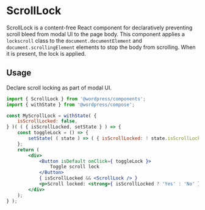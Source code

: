 # ScrollLock

ScrollLock is a content-free React component for declaratively preventing scroll bleed from modal UI to the page body. This component applies a `lockscroll` class to the `document.documentElement` and `document.scrollingElement` elements to stop the body from scrolling. When it is present, the lock is applied.

## Usage

Declare scroll locking as part of modal UI.

```jsx
import { ScrollLock } from '@wordpress/components';
import { withState } from '@wordpress/compose';

const MyScrollLock = withState( {
	isScrollLocked: false,
} )( ( { isScrollLocked, setState } ) => {
	const toggleLock = () => {
		setState( ( state ) => ( { isScrollLocked: ! state.isScrollLocked } ) );
	};
	return (
		<div>
			<Button isDefault onClick={ toggleLock }>
				Toggle scroll lock
			</Button>
			{ isScrollLocked && <ScrollLock /> }
			<p>Scroll locked: <strong>{ isScrollLocked ? 'Yes' : 'No' }</strong></p>
		</div>
	);
} );
```
